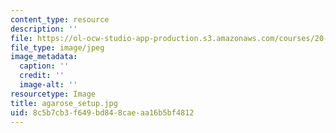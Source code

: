 ```yaml
---
content_type: resource
description: ''
file: https://ol-ocw-studio-app-production.s3.amazonaws.com/courses/20-109-laboratory-fundamentals-in-biological-engineering-fall-2007/8c5b7cb3f649bd848caeaa16b5bf4812_agarose_setup.jpg
file_type: image/jpeg
image_metadata:
  caption: ''
  credit: ''
  image-alt: ''
resourcetype: Image
title: agarose_setup.jpg
uid: 8c5b7cb3-f649-bd84-8cae-aa16b5bf4812
---
```

